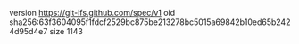 version https://git-lfs.github.com/spec/v1
oid sha256:63f3604095f1fdcf2529bc875be213278bc5015a69842b10ed65b2424d95d4e7
size 1143
